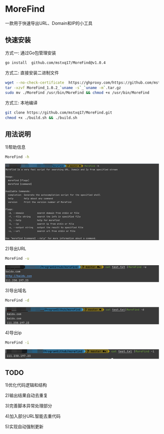 # MoreFind
一款用于快速导出URL、Domain和IP的小工具


## 快速安装
方式一: 通过Go包管理安装
```bash
go install  github.com/mstxq17/MoreFind@v1.0.4
```
方式二: 直接安装二进制文件
```bash
wget --no-check-certificate  https://ghproxy.com/https://github.com/mstxq17/MoreFind/releases/download/v1.0.2/MoreFind_1.0.2_`uname -s`_`uname -m`.tar.gz
tar -xzvf MoreFind_1.0.2_`uname -s`_`uname -m`.tar.gz
sudo mv ./MoreFind /usr/bin/MoreFind && chmod +x /usr/bin/MoreFind
```

方式三: 本地编译
```bash
git clone https://github.com/mstxq17/MoreFind.git
chmod +x ./build.sh && ./build.sh
```

## 用法说明
1)帮助信息
```bash
MoreFind -h
```
![img.png](img/img.png)

2)导出URL
```bash
MoreFind -u
```
![img_1.png](img/img_2.png)

3)导出域名
```bash
MoreFind -d
```
![img.png](img/img_1.png)

4)导出ip
```bash
MoreFind -i
```
![img.png](img/img_3.png)

## TODO
1)优化代码逻辑和结构

2)输出结果自动去重复

3)完善脚本异常处理部分

4)加入部分URL智能去重代码

5)实现自动强制更新